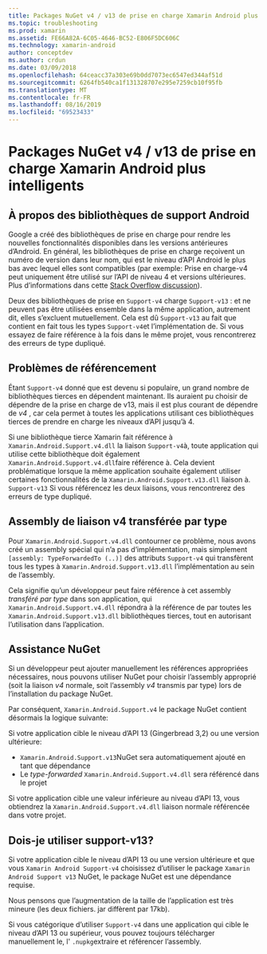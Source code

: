```yaml
---
title: Packages NuGet v4 / v13 de prise en charge Xamarin Android plus intelligents
ms.topic: troubleshooting
ms.prod: xamarin
ms.assetid: FE66A82A-6C05-4646-BC52-E806F5DC606C
ms.technology: xamarin-android
author: conceptdev
ms.author: crdun
ms.date: 03/09/2018
ms.openlocfilehash: 64ceacc37a303e69b0dd7073ec6547ed344af51d
ms.sourcegitcommit: 6264fb540ca1f131328707e295e7259cb10f95fb
ms.translationtype: MT
ms.contentlocale: fr-FR
ms.lasthandoff: 08/16/2019
ms.locfileid: "69523433"
---
```

# <a name="smarter-xamarin-android-support-v4--v13-nuget-packages"></a>Packages NuGet v4 / v13 de prise en charge Xamarin Android plus intelligents

## <a name="about-the-android-support-libraries"></a>À propos des bibliothèques de support Android

Google a créé des bibliothèques de prise en charge pour rendre les nouvelles fonctionnalités disponibles dans les versions antérieures d’Android. En général, les bibliothèques de prise en charge reçoivent un numéro de version dans leur nom, qui est le niveau d’API Android le plus bas avec lequel elles sont compatibles (par exemple: Prise en charge-v4 peut uniquement être utilisé sur l’API de niveau 4 et versions ultérieures. Plus d’informations dans cette [Stack Overflow discussion](https://stackoverflow.com/questions/9926403/android-support-package-compatibility-library-use-v4-or-v13)). 

Deux des bibliothèques de prise en `Support-v4` charge `Support-v13` : et ne peuvent pas être utilisées ensemble dans la même application, autrement dit, elles s’excluent mutuellement. Cela est dû `Support-v13` au fait que contient en fait tous les types `Support-v4`et l’implémentation de. Si vous essayez de faire référence à la fois dans le même projet, vous rencontrerez des erreurs de type dupliqué.

## <a name="problems-with-referencing"></a>Problèmes de référencement

Étant `Support-v4` donné que est devenu si populaire, un grand nombre de bibliothèques tierces en dépendent maintenant. Ils auraient pu choisir de dépendre de la prise en charge de v13, mais il est plus courant de dépendre de _v4_ , car cela permet à toutes les applications utilisant ces bibliothèques tierces de prendre en charge les niveaux d’API jusqu’à 4.

Si une bibliothèque tierce Xamarin fait référence à `Xamarin.Android.Support.v4.dll` la liaison `Support-v4`à, toute application qui utilise cette bibliothèque doit également `Xamarin.Android.Support.v4.dll`faire référence à. Cela devient problématique lorsque la même application souhaite également utiliser certaines fonctionnalités de la `Xamarin.Android.Support.v13.dll` liaison à. `Support-v13` Si vous référencez les deux liaisons, vous rencontrerez des erreurs de type dupliqué.

## <a name="type-forwarded-v4-binding-assembly"></a>Assembly de liaison v4 transférée par type

Pour `Xamarin.Android.Support.v4.dll` contourner ce problème, nous avons créé un assembly spécial qui n’a pas d’implémentation, mais simplement `[assembly: TypeForwardedTo (..)]` des attributs `Support-v4` qui transfèrent tous les types à `Xamarin.Android.Support.v13.dll` l’implémentation au sein de l’assembly.

Cela signifie qu’un développeur peut faire référence à cet assembly _transféré par type_ dans son application, qui `Xamarin.Android.Support.v4.dll` répondra à la référence de par toutes les `Xamarin.Android.Support.v13.dll` bibliothèques tierces, tout en autorisant l’utilisation dans l’application.

## <a name="nuget-assistance"></a>Assistance NuGet

Si un développeur peut ajouter manuellement les références appropriées nécessaires, nous pouvons utiliser NuGet pour choisir l’assembly approprié (soit la liaison _v4_ normale, soit l’assembly _v4_ transmis par type) lors de l’installation du package NuGet.

Par conséquent, `Xamarin.Android.Support.v4` le package NuGet contient désormais la logique suivante:

Si votre application cible le niveau d’API 13 (Gingerbread 3,2) ou une version ultérieure:

* `Xamarin.Android.Support.v13`NuGet sera automatiquement ajouté en tant que dépendance
* Le _type-forwarded_ `Xamarin.Android.Support.v4.dll` sera référencé dans le projet

Si votre application cible une valeur inférieure au niveau d’API 13, vous obtiendrez la `Xamarin.Android.Support.v4.dll` liaison normale référencée dans votre projet.

## <a name="do-i-have-to-use-support-v13"></a>Dois-je utiliser support-v13?

Si votre application cible le niveau d’API 13 ou une version ultérieure et que vous `Xamarin Android Support-v4` choisissez d’utiliser le package `Xamarin Android Support v13` NuGet, le package NuGet est une dépendance requise.

Nous pensons que l’augmentation de la taille de l’application est très mineure (les deux fichiers. jar diffèrent par 17kb).

Si vous catégorique d’utiliser `Support-v4` dans une application qui cible le niveau d’API 13 ou supérieur, vous pouvez toujours télécharger manuellement le, l' `.nupkg`extraire et référencer l’assembly.
